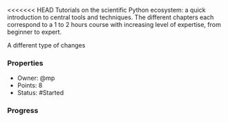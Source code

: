 <<<<<<< HEAD
Tutorials on the scientific Python ecosystem: a quick introduction to central tools and techniques. 
The different chapters each correspond to a 1 to 2 hours course with increasing level of expertise, from beginner to expert.

A different type of changes

### Properties
- Owner: @mp
- Points: 8
- Status: #Started
### Progress

